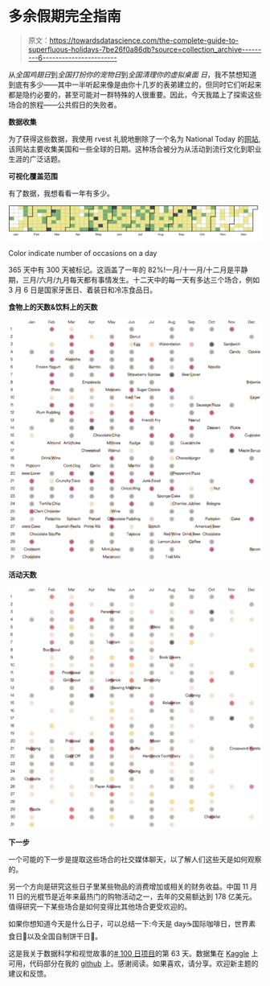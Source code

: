 # 多余假期完全指南

> 原文：<https://towardsdatascience.com/the-complete-guide-to-superfluous-holidays-7be26f0a86db?source=collection_archive---------6----------------------->

从*全国鸡翅日*到*全国打扮你的宠物日*到*全国清理你的虚拟桌面* *日*，我不禁想知道到底有多少——其中一半听起来像是由你十几岁的表弟建立的，但同时它们听起来都是隐约必要的，甚至可能对一群特殊的人很重要。因此，今天我踏上了探索这些场合的旅程——公共假日的失败者。

**数据收集**

为了获得这些数据，我使用 rvest 礼貌地删除了一个名为 National Today 的[网站](https://nationaltoday.com/),该网站主要收集美国和一些全球的日期。这种场合被分为从活动到流行文化到职业生涯的广泛话题。

**可视化覆盖范围**

有了数据，我想看看一年有多少。

![](img/845aa014de34d5117f1bcc3891df33ca.png)

Color indicate number of occasions on a day

365 天中有 300 天被标记。这涵盖了一年的 82%!一月/十一月/十二月是平静期，三月/六月/九月每天都有事情发生。十二天中的每一天有多达三个场合，例如 3 月 6 日是国家牙医日、着装日和冷冻食品日。

**食物上的天数&饮料上的天数**

![](img/7473fafc6cf6f084c9a914312532d879.png)

**活动天数**

![](img/a2d7447dd6cec9195a521dfea3b8ceb8.png)

**下一步**

一个可能的下一步是提取这些场合的社交媒体聊天，以了解人们这些天是如何观察的。

另一个方向是研究这些日子里某些物品的消费增加或相关的财务收益。中国 11 月 11 日的光棍节是近年来最热门的购物活动之一，去年的交易额达到 178 亿美元。值得研究一下某些场合是如何变得比其他场合更受欢迎的。

如果你想知道今天是什么日子，可以总结一下:今天是 day☕国际咖啡日，世界素食日🍅以及全国自制饼干日🍪。

这是我关于数据科学和视觉故事的[# 100 日项目](https://medium.com/@yanhann10)的第 63 天。数据集在 [Kaggle](https://www.kaggle.com/hanyan/unofficialholidays) 上可用，代码部分在我的 [github](https://github.com/yanhann10/opendata_viz) 上。感谢阅读。如果喜欢，请分享。欢迎新主题的建议和反馈。